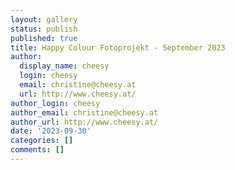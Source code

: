```yaml
---
layout: gallery
status: publish
published: true
title: Happy Colour Fotoprojekt - September 2023
author:
  display_name: cheesy
  login: cheesy
  email: christine@cheesy.at
  url: http://www.cheesy.at/
author_login: cheesy
author_email: christine@cheesy.at
author_url: http://www.cheesy.at/
date: '2023-09-30'
categories: []
comments: []
---
```


